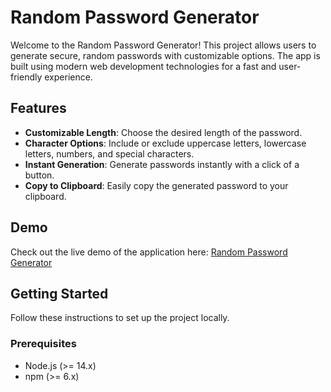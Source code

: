 # Random Password Generator

Welcome to the Random Password Generator! This project allows users to generate secure, random passwords with customizable options. The app is built using modern web development technologies for a fast and user-friendly experience.

## Features

- **Customizable Length**: Choose the desired length of the password.
- **Character Options**: Include or exclude uppercase letters, lowercase letters, numbers, and special characters.
- **Instant Generation**: Generate passwords instantly with a click of a button.
- **Copy to Clipboard**: Easily copy the generated password to your clipboard.

## Demo

Check out the live demo of the application here: [Random Password Generator](https://password-generator-mocha-six.vercel.app/)

## Getting Started

Follow these instructions to set up the project locally.

### Prerequisites

- Node.js (>= 14.x)
- npm (>= 6.x)


